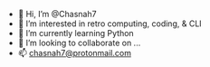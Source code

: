 - 👋 Hi, I’m @Chasnah7
- 👀 I’m interested in retro computing, coding, & CLI
- 🌱 I’m currently learning Python
- 💞️ I’m looking to collaborate on ...
- 📫 chasnah7@protonmail.com

<!---
Chasnah7/Chasnah7 is a ✨ special ✨ repository because its `README.md` (this file) appears on your GitHub profile.
You can click the Preview link to take a look at your changes.
--->
